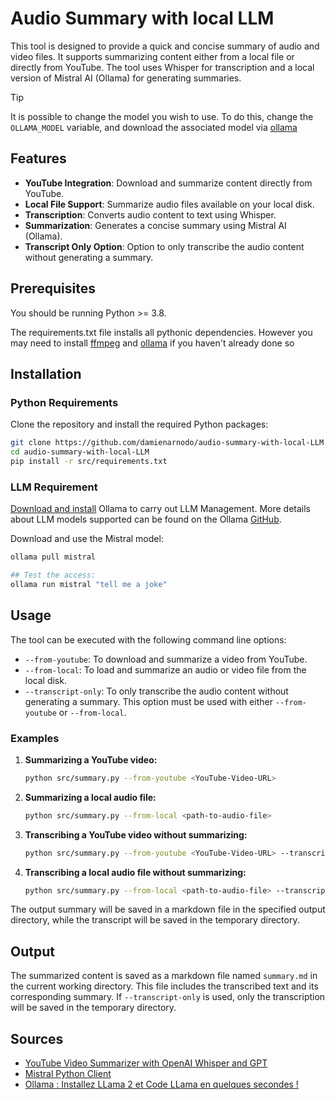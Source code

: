 # Audio Summary with local LLM

This tool is designed to provide a quick and concise summary of audio and video files. It supports summarizing content either from a local file or directly from YouTube. The tool uses Whisper for transcription and a local version of Mistral AI (Ollama) for generating summaries.

> [!TIP]  
> It is possible to change the model you wish to use.
> To do this, change the `OLLAMA_MODEL` variable, and download the associated model via [ollama](https://github.com/ollama/ollama)

## Features

- **YouTube Integration**: Download and summarize content directly from YouTube.
- **Local File Support**: Summarize audio files available on your local disk.
- **Transcription**: Converts audio content to text using Whisper.
- **Summarization**: Generates a concise summary using Mistral AI (Ollama).
- **Transcript Only Option**: Option to only transcribe the audio content without generating a summary.

## Prerequisites

You should be running Python >= 3.8.  

The requirements.txt file installs all pythonic dependencies.  However you may need to install 
[ffmpeg](https://www.ffmpeg.org/download.html) and [ollama](https://ollama.com/download) if you 
haven't already done so

## Installation

### Python Requirements

Clone the repository and install the required Python packages:

```bash
git clone https://github.com/damienarnodo/audio-summary-with-local-LLM.git
cd audio-summary-with-local-LLM
pip install -r src/requirements.txt
```

### LLM Requirement

[Download and install](https://ollama.com) Ollama to carry out LLM Management. More details about LLM models supported can be found on the Ollama [GitHub](https://github.com/ollama/ollama).

Download and use the Mistral model:

```bash
ollama pull mistral

## Test the access:
ollama run mistral "tell me a joke"
```

## Usage

The tool can be executed with the following command line options:

- `--from-youtube`: To download and summarize a video from YouTube.
- `--from-local`: To load and summarize an audio or video file from the local disk.
- `--transcript-only`: To only transcribe the audio content without generating a summary. This option must be used with either `--from-youtube` or `--from-local`.

### Examples

1. **Summarizing a YouTube video:**

   ```bash
   python src/summary.py --from-youtube <YouTube-Video-URL>
   ```

2. **Summarizing a local audio file:**

   ```bash
   python src/summary.py --from-local <path-to-audio-file>
   ```

3. **Transcribing a YouTube video without summarizing:**

   ```bash
   python src/summary.py --from-youtube <YouTube-Video-URL> --transcript-only
   ```

4. **Transcribing a local audio file without summarizing:**

   ```bash
   python src/summary.py --from-local <path-to-audio-file> --transcript-only
   ```

The output summary will be saved in a markdown file in the specified output directory, while the transcript will be saved in the temporary directory.

## Output

The summarized content is saved as a markdown file named `summary.md` in the current working directory. This file includes the transcribed text and its corresponding summary. If `--transcript-only` is used, only the transcription will be saved in the temporary directory.

## Sources

- [YouTube Video Summarizer with OpenAI Whisper and GPT](https://github.com/mirabdullahyaser/Summarizing-Youtube-Videos-with-OpenAI-Whisper-and-GPT-3/tree/master)
- [Mistral Python Client](https://github.com/mistralai/client-python)
- [Ollama : Installez LLama 2 et Code LLama en quelques secondes !](https://www.geeek.org/tutoriel-installation-llama-2-et-code-llama/)
